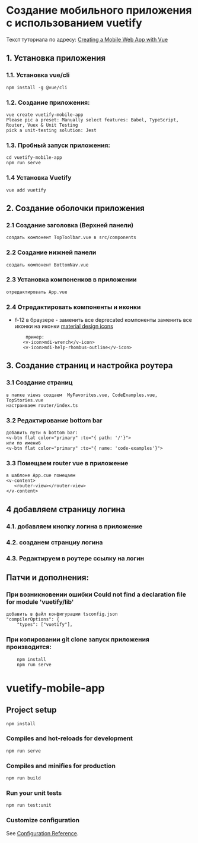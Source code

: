 # Создание мобильного приложения с использованием vuetify
Текст туториала по адресу: [Creating a Mobile Web App with Vue](https://medium.com/@JonUK/creating-a-mobile-web-app-with-vue-vuetify-typescript-dc69bed4cd2d)
## 1. Установка приложения
###    1.1. Установка vue/cli
    npm install -g @vue/cli
### 1.2. Создание приложения:
    vue create vuetify-mobile-app
    Please pic a preset: Manually select features: Babel, TypeScript, Router, Vuex & Unit Testing
    pick a unit-testing solution: Jest
    
### 1.3. Пробный запуск приложения:
    cd vuetify-mobile-app
    npm run serve
    
### 1.4 Установка Vuetify
    vue add vuetify
    
## 2. Создание оболочки приложения
### 2.1 Создание заголовка (Верхней панели)
    создать компонент TopToolbar.vue в src/components   
### 2.2 Создание нижней панели
    создать компонент BottomNav.vue
### 2.3 Установка компоненков в приложении
    отредактировать App.vue
### 2.4 Отредактировать компоненты и иконки
   - f-12 в браузере - заменить все deprecated компоненты
   заменить все иконки на иконки [material design icons](https://cdn.materialdesignicons.com/4.7.95/)
   
             пример:
            <v-icon>mdi-wrench</v-icon>
            <v-icon>mdi-help-rhombus-outline</v-icon>
     
## 3. Создание страниц и настройка роутера
### 3.1 Создание страниц
    в папке views создаем  MyFavorites.vue, CodeExamples.vue, TopStories.vue
    настраиваем router/index.ts
### 3.2 Редактирование bottom bar 
    добавить пути в bottom bar:
    <v-btn flat color="primary" :to="{ path: '/'}">
    или по имени6
    <v-btn flat color="primary" :to="{ name: 'code-examples'}">
### 3.3 Помещаем router vue в приложение
    в шаблоне App.cue помещаем     
    <v-content>
       <router-view></router-view>
    </v-content>
## 4 добавляем страницу логина
###    4.1.  добавляем кнопку логина в приложение
###    4.2. созданем странциу логина
###    4.3. Редактируем в роутере ссылку на логин

## Патчи и дополнения:
### При возникновении ошибки Could not find a declaration file for module 'vuetify/lib'
    добавить в файл конфигурации tsconfig.json 
    "compilerOptions": {
        "types": ["vuetify"],
### При копировании git clone запуск приложения производится:
        npm install
        npm run serve
        
       
# vuetify-mobile-app

## Project setup
```
npm install
```

### Compiles and hot-reloads for development
```
npm run serve
```

### Compiles and minifies for production
```
npm run build
```

### Run your unit tests
```
npm run test:unit
```

### Customize configuration
See [Configuration Reference](https://cli.vuejs.org/config/).
